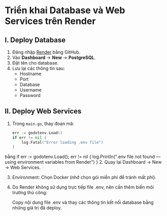 # Triển khai Database và Web Services trên Render  

## I. Deploy Database  
1. Đăng nhập [Render](https://render.com/) bằng GitHub.  
2. Vào **Dashboard** → **New** → **PostgreSQL**.  
3. Đặt tên cho database.  
4. Lưu lại các thông tin sau:  
   - Hostname  
   - Port  
   - Database  
   - Username  
   - Password  

## II. Deploy Web Services  
1. Trong `main.go`, thay đoạn mã:  
   ```go
   err := godotenv.Load()
   if err != nil {
       log.Fatal("Error loading .env file")
   }
bằng
if err := godotenv.Load(); err != nil {
    log.Println(".env file not found — using environment variables from Render")
}
2. Quay lại Dashboard → New → Web Services.

3. Environment: Chọn Docker (nhớ chọn gói miễn phí để tránh mất phí).

4. Do Render không sử dụng trực tiếp file .env, nên cần thêm biến môi trường thủ công:

	Copy nội dung file .env và thay các thông tin kết nối database bằng những giá trị đã deploy.